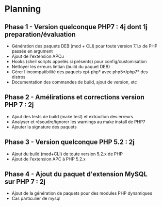 # Planning

## Phase 1 - Version quelconque PHP7 : 4j dont 1j preparation/évaluation
  * Génération des paquets DEB (mod + CLI) pour toute version 7.1.x de PHP passée en argument
  * Ajout de l'extension APCu
  * Hooks (shell scripts appelés si présents) pour config/customisation
  * Nettoyer les erreurs lintian (build du paquet DEB)
  * Gérer l'incompatibilité des paquets epi-php* avec php5*/php7* des distros
  * Documentation des commandes de build, ajout de version, etc

## Phase 2 - Amélirations et corrections version PHP 7 : 2j 
  * Ajout des tests de build (make test) et extraction des erreurs
  * Analyser et résoudre/ignorer les warnings au make install de PHP7
  * Ajouter la signature des paquets

## Phase 3 - Version quelconque PHP 5.2 : 2j
  * Ajout du build (mod+CLI) de toute version 5.2.x de PHP
  * Ajout de l'extension APC à PHP 5.2.x
  
## Phase 4 - Ajout du paquet d'extension MySQL sur PHP 7 : 2j
  * Ajout de la génération de paquets pour des modules PHP dynamiques
  * Cas particulier de mysql
